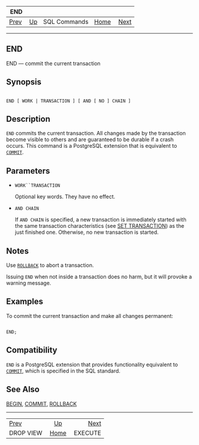 <!--?xml version="1.0" encoding="UTF-8" standalone="no"?-->

|                   END                  |                                        |              |                                                       |                                     |
| :------------------------------------: | :------------------------------------- | :----------: | ----------------------------------------------------: | ----------------------------------: |
| [Prev](sql-dropview.html "DROP VIEW")  | [Up](sql-commands.html "SQL Commands") | SQL Commands | [Home](index.html "PostgreSQL 17devel Documentation") |  [Next](sql-execute.html "EXECUTE") |

***

[]()

## END

END — commit the current transaction

## Synopsis

```

END [ WORK | TRANSACTION ] [ AND [ NO ] CHAIN ]
```

## Description

`END` commits the current transaction. All changes made by the transaction become visible to others and are guaranteed to be durable if a crash occurs. This command is a PostgreSQL extension that is equivalent to [`COMMIT`](sql-commit.html "COMMIT").

## Parameters

*   `WORK``TRANSACTION`

    Optional key words. They have no effect.

*   `AND CHAIN`

    If `AND CHAIN` is specified, a new transaction is immediately started with the same transaction characteristics (see [SET TRANSACTION](sql-set-transaction.html "SET TRANSACTION")) as the just finished one. Otherwise, no new transaction is started.

## Notes

Use [`ROLLBACK`](sql-rollback.html "ROLLBACK") to abort a transaction.

Issuing `END` when not inside a transaction does no harm, but it will provoke a warning message.

## Examples

To commit the current transaction and make all changes permanent:

```

END;
```

## Compatibility

`END` is a PostgreSQL extension that provides functionality equivalent to [`COMMIT`](sql-commit.html "COMMIT"), which is specified in the SQL standard.

## See Also

[BEGIN](sql-begin.html "BEGIN"), [COMMIT](sql-commit.html "COMMIT"), [ROLLBACK](sql-rollback.html "ROLLBACK")

***

|                                        |                                                       |                                     |
| :------------------------------------- | :---------------------------------------------------: | ----------------------------------: |
| [Prev](sql-dropview.html "DROP VIEW")  |         [Up](sql-commands.html "SQL Commands")        |  [Next](sql-execute.html "EXECUTE") |
| DROP VIEW                              | [Home](index.html "PostgreSQL 17devel Documentation") |                             EXECUTE |
